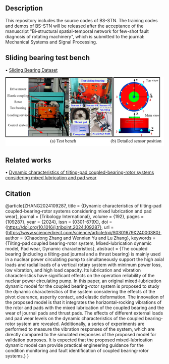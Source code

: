 ## **Description**

This repository includes the source codes of BS-STN.
The training codes and demos of BS-STN will be released after the acceptance of the manuscript "Bi-structural spatial-temporal network for few-shot fault
diagnosis of rotating machinery", which is submitted to the journal: Mechanical Systems and Signal Processing.

## **Sliding bearing test bench**

$\bullet$ [Sliding Bearing Dataset](https://www.researchgate.net/profile/Zixu-Chen-6/research)

![image](https://github.com/CQU-ZixuChen/BS-STN/blob/main/SlidingBearingTestBench.png)


## **Related works**

$\bullet$ [Dynamic characteristics of tilting-pad coupled-bearing-rotor systems considering mixed lubrication and pad wear](https://www.sciencedirect.com/science/article/abs/pii/S0301679X24000380)

## **Citation**

@article{ZHANG2024109287,
title = {Dynamic characteristics of tilting-pad coupled-bearing-rotor systems considering mixed lubrication and pad wear},
journal = {Tribology International},
volume = {192},
pages = {109287},
year = {2024},
issn = {0301-679X},
doi = {https://doi.org/10.1016/j.triboint.2024.109287},
url = {https://www.sciencedirect.com/science/article/pii/S0301679X24000380},
author = {Chaodong Zhang and Wennian Yu and Lu Zhang},
keywords = {Tilting-pad coupled bearing-rotor system, Mixed-lubrication dynamic model, Pad wear, Dynamic characteristics},
abstract = {The coupled bearing (including a tilting-pad journal and a thrust bearing) is mainly used in a nuclear power circulating pump to simultaneously support the high axial loads and radial loads of a vertical rotary system with minimum power loss, low vibration, and high load capacity. Its lubrication and vibration characteristics have significant effects on the operation reliability of the nuclear power circulating pump. In this paper, an original mixed-lubrication dynamic model for the coupled bearing-rotor system is proposed to study the dynamic characteristics of the system considering the effects of the pivot clearance, asperity contact, and elastic deformation. The innovation of the proposed model is that it integrates the horizontal-rocking vibrations of the rotor and pads with the mixed lubrication of the coupled bearing and the wear of journal pads and thrust pads. The effects of different external loads and pad wear levels on the dynamic characteristics of the coupled bearing-rotor system are revealed. Additionally, a series of experiments are performed to measure the vibration responses of the system, which are directly compared to the simulated responses of the proposed model for validation purposes. It is expected that the proposed mixed-lubrication dynamic model can provide practical engineering guidance for the condition monitoring and fault identification of coupled bearing-rotor systems.}
}
